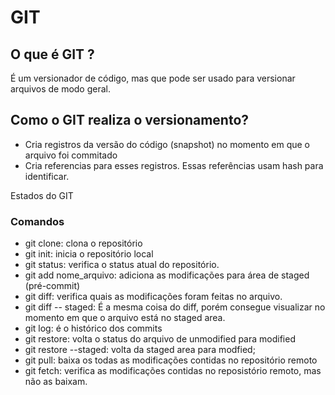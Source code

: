 # GIT #


## O  que é GIT ? ##

É um versionador de código, mas que pode ser usado para versionar arquivos de modo geral.

Como o GIT  realiza o versionamento? 
------------------------------------

- Cria registros da versão do código (snapshot) no momento em que o arquivo foi commitado
- Cria referencias para esses registros. Essas referências usam hash para identificar.


Estados do GIT 

### Comandos ###

- git clone: clona o repositório
- git init: inicia o repositório local
- git status: verifica o status atual do repositório.
- git add nome_arquivo: adiciona as modificações para área de staged (pré-commit)
- git diff: verifica quais as modificações foram feitas no arquivo.
- git diff -- staged: É a mesma coisa do diff, porém consegue visualizar no momento em que o arquivo está no staged area.
- git log: é o histórico dos commits
- git restore: volta o status do arquivo de unmodified para modified
- git restore --staged: volta da staged area para modfied;
- git pull: baixa os todas as modificações contidas no repositório remoto
- git fetch: verifica as modificações contidas no reposistório remoto, mas não as baixam.
